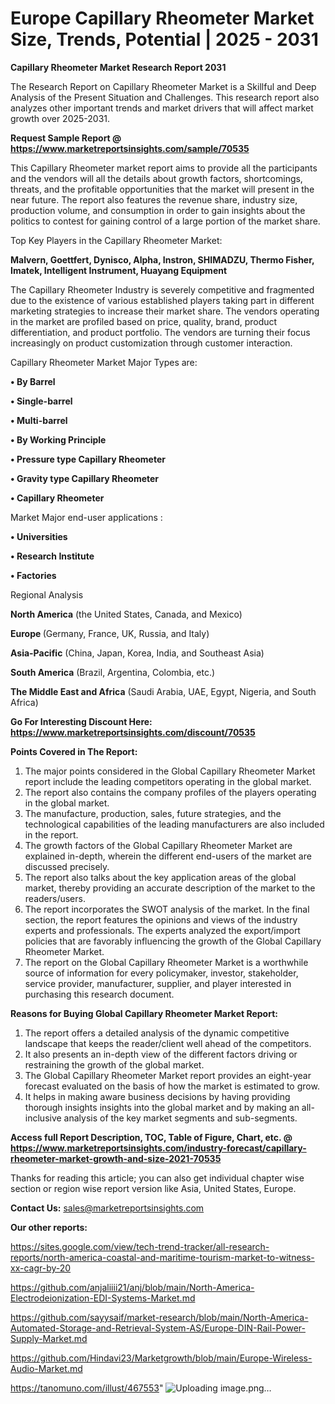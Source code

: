 # Europe Capillary Rheometer Market Size, Trends, Potential | 2025 - 2031

<strong>Capillary Rheometer Market Research Report 2031</strong>

The Research Report on Capillary Rheometer Market is a Skillful and Deep Analysis of the Present Situation and Challenges. This research report also analyzes other important trends and market drivers that will affect market growth over 2025-2031.

<strong>Request Sample Report @ <a href=https://www.marketreportsinsights.com/sample/70535>https://www.marketreportsinsights.com/sample/70535</a></strong>

This Capillary Rheometer market report aims to provide all the participants and the vendors will all the details about growth factors, shortcomings, threats, and the profitable opportunities that the market will present in the near future. The report also features the revenue share, industry size, production volume, and consumption in order to gain insights about the politics to contest for gaining control of a large portion of the market share.

Top Key Players in the Capillary Rheometer Market:

<strong>Malvern, Goettfert, Dynisco, Alpha, Instron, SHIMADZU, Thermo Fisher, Imatek, Intelligent Instrument, Huayang Equipment</strong>

The Capillary Rheometer Industry is severely competitive and fragmented due to the existence of various established players taking part in different marketing strategies to increase their market share. The vendors operating in the market are profiled based on price, quality, brand, product differentiation, and product portfolio. The vendors are turning their focus increasingly on product customization through customer interaction.

Capillary Rheometer Market Major Types are:

<strong>• By Barrel

• Single-barrel

• Multi-barrel

• By Working Principle

• Pressure type Capillary Rheometer

• Gravity type Capillary Rheometer

• Capillary Rheometer</strong>

Market Major end-user applications :

<strong>• Universities

• Research Institute

• Factories</strong>

Regional Analysis

</u><strong><b>North America</b></strong> (the United States, Canada, and Mexico)

<strong><b>Europe </b></strong>(Germany, France, UK, Russia, and Italy)

<strong><b>Asia-Pacific</b></strong> (China, Japan, Korea, India, and Southeast Asia)

<strong><b>South America</b></strong> (Brazil, Argentina, Colombia, etc.)

<strong><b>The Middle East and Africa</b></strong> (Saudi Arabia, UAE, Egypt, Nigeria, and South Africa)

<strong>Go For Interesting Discount Here: <a href=https://www.marketreportsinsights.com/discount/70535>https://www.marketreportsinsights.com/discount/70535</a></strong>

<strong>Points Covered in The Report:</strong>
<ol>
  <li>The major points considered in the Global Capillary Rheometer Market report include the leading competitors operating in the global market.</li>
  <li>The report also contains the company profiles of the players operating in the global market.</li>
  <li>The manufacture, production, sales, future strategies, and the technological capabilities of the leading manufacturers are also included in the report.</li>
  <li>The growth factors of the Global Capillary Rheometer Market are explained in-depth, wherein the different end-users of the market are discussed precisely.</li>
  <li>The report also talks about the key application areas of the global market, thereby providing an accurate description of the market to the readers/users.</li>
  <li>The report incorporates the SWOT analysis of the market. In the final section, the report features the opinions and views of the industry experts and professionals. The experts analyzed the export/import policies that are favorably influencing the growth of the Global Capillary Rheometer Market.</li>
  <li>The report on the Global Capillary Rheometer Market is a worthwhile source of information for every policymaker, investor, stakeholder, service provider, manufacturer, supplier, and player interested in purchasing this research document.</li>
</ol>
<strong>Reasons for Buying Global Capillary Rheometer Market Report:</strong>

<ol>
  <li>The report offers a detailed analysis of the dynamic competitive landscape that keeps the reader/client well ahead of the competitors.</li>
  <li>It also presents an in-depth view of the different factors driving or restraining the growth of the global market.</li>
  <li>The Global Capillary Rheometer Market report provides an eight-year forecast evaluated on the basis of how the market is estimated to grow.</li>
  <li>It helps in making aware business decisions by having providing thorough insights insights into the global market and by making an all-inclusive analysis of the key market segments and sub-segments.</li>
</ol>
<strong>Access full Report Description, TOC, Table of Figure, Chart, etc. @ <a href=https://www.marketreportsinsights.com/industry-forecast/capillary-rheometer-market-growth-and-size-2021-70535>https://www.marketreportsinsights.com/industry-forecast/capillary-rheometer-market-growth-and-size-2021-70535</a></strong>


Thanks for reading this article; you can also get individual chapter wise section or region wise report version like Asia, United States, Europe.

<strong>Contact Us:</strong>
sales@marketreportsinsights.com

<strong>Our other reports:</strong>

<a href=https://sites.google.com/view/tech-trend-tracker/all-research-reports/north-america-coastal-and-maritime-tourism-market-to-witness-xx-cagr-by-20>https://sites.google.com/view/tech-trend-tracker/all-research-reports/north-america-coastal-and-maritime-tourism-market-to-witness-xx-cagr-by-20</a>

<a href=https://github.com/anjaliiii21/anj/blob/main/North-America-Electrodeionization-EDI-Systems-Market.md>https://github.com/anjaliiii21/anj/blob/main/North-America-Electrodeionization-EDI-Systems-Market.md</a>

<a href=https://github.com/sayysaif/market-research/blob/main/North-America-Automated-Storage-and-Retrieval-System-AS/Europe-DIN-Rail-Power-Supply-Market.md>https://github.com/sayysaif/market-research/blob/main/North-America-Automated-Storage-and-Retrieval-System-AS/Europe-DIN-Rail-Power-Supply-Market.md</a>

<a href=https://github.com/Hindavi23/Marketgrowth/blob/main/Europe-Wireless-Audio-Market.md>https://github.com/Hindavi23/Marketgrowth/blob/main/Europe-Wireless-Audio-Market.md</a>

<a href=https://tanomuno.com/illust/467553>https://tanomuno.com/illust/467553</a>"
![Uploading image.png…]()

